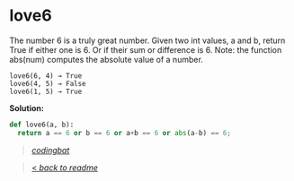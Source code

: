 # love6

The number 6 is a truly great number. Given two int values, a and b, return True if either one is 6. Or if their sum or difference is 6. Note: the function abs(num) computes the absolute value of a number.

```
love6(6, 4) → True
love6(4, 5) → False
love6(1, 5) → True
```

**Solution:**

```python
def love6(a, b):
  return a == 6 or b == 6 or a+b == 6 or abs(a-b) == 6;
```

> _[codingbat](https://codingbat.com/prob/p100958)_

> [< _back to readme_](/README.md)